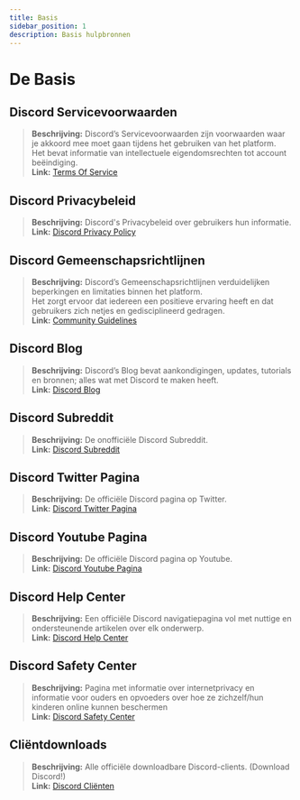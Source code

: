 ```yaml
---
title: Basis
sidebar_position: 1
description: Basis hulpbronnen
---
```


# De Basis

## **Discord Servicevoorwaarden** 
> **Beschrijving:** Discord’s Servicevoorwaarden zijn voorwaarden waar je akkoord mee moet gaan tijdens het gebruiken van het platform.   <br/>
Het bevat informatie van intellectuele eigendomsrechten tot account beëindiging.   <br/>
**Link:** [Terms Of Service](https://dis.gd/terms)

## **Discord Privacybeleid**
> **Beschrijving:** Discord's Privacybeleid over gebruikers hun informatie.  <br/>
**Link:** [Discord Privacy Policy](https://discord.com/privacy)

## **Discord Gemeenschapsrichtlijnen**
> **Beschrijving:** Discord’s Gemeenschapsrichtlijnen verduidelijken beperkingen en limitaties binnen het platform.   <br/>
Het zorgt ervoor dat iedereen een positieve ervaring heeft en dat gebruikers zich netjes en gedisciplineerd gedragen.   <br/>
**Link:** [Community Guidelines](https://dis.gd/guidelines)

## **Discord Blog**
> **Beschrijving:** Discord’s Blog bevat aankondigingen, updates, tutorials en bronnen; alles wat met Discord te maken heeft.   <br/>
**Link:** [Discord Blog](https://discord.com/blog)
 
## **Discord Subreddit**
> **Beschrijving:** De onofficiële Discord Subreddit.   <br/>
**Link:** [Discord Subreddit](https://www.reddit.com/r/discordapp/)

## **Discord Twitter Pagina**
> **Beschrijving:** De officiële Discord pagina op Twitter.   <br/>
**Link:** [Discord Twitter Pagina](https://twitter.com/discord)

## **Discord Youtube Pagina**
> **Beschrijving:**  De officiële Discord pagina op Youtube.   <br/>
**Link:** [Discord Youtube Pagina](https://www.youtube.com/c/discord)

## **Discord Help Center**
> **Beschrijving:** Een officiële Discord navigatiepagina vol met nuttige en ondersteunende artikelen over elk onderwerp.   <br/>
**Link:** [Discord Help Center](https://support.discord.com)

## **Discord Safety Center**
> **Beschrijving:** Pagina met informatie over internetprivacy en informatie voor ouders en opvoeders over hoe ze zichzelf/hun kinderen online kunnen beschermen  <br/>
**Link:** [Discord Safety Center](https://discord.com/safety)

## **Cliëntdownloads**
> **Beschrijving:** Alle officiële downloadbare Discord-clients. (Download Discord!)   <br/>
**Link:** [Discord Cliënten](https://discord.com/download)
